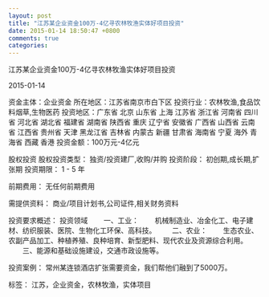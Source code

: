 ```yaml
---
layout: post
title: "江苏某企业资金100万-4亿寻农林牧渔实体好项目投资"
date: 2015-01-14 18:50:47 +0800
comments: true
categories: 
---
```

江苏某企业资金100万-4亿寻农林牧渔实体好项目投资



2015-01-14

资金主体：企业资金
所在地区：江苏省南京市白下区
投资行业：农林牧渔,食品饮料烟草,生物医药
投资地区：广东省 北京 山东省 上海 江苏省 浙江省 河南省 四川省 河北省 湖北省 福建省 湖南省 陕西省 重庆 辽宁省 安徽省 广西省 山西省 云南省 江西省 贵州省 天津 黑龙江省 吉林省 内蒙古 新疆 甘肃省 海南省 宁夏 海外 青海省 西藏 香港
投资金额：100万元-4亿元

股权投资
股权投资类型：
                            独资/投资建厂,收购/并购 
                                                                                投资阶段：
                            初创期,成长期,扩张期 
                                                                                                                                        投资期限：
                            1 - 5 年

前期费用：
无任何前期费用

需提供资料：
商业/项目计划书,公司证件,相关财务资料

投资要求概述：
投资领域
　　一、工业：
　　机械制造业、冶金化工、电子建材、纺织服装、医院、生物化工环保、高科技。
　　二、农业：
　　生态农业、农副产品加工、种植养殖、良种培育、新型肥料、现代农业及资源综合利用。
　　三、能源和基础设施建设，交通市政设施等。

投资案例：
常州某连锁酒店扩张需要资金，我们帮他们融到了5000万。

标签：
江苏，企业资金，农林牧渔，实体项目

